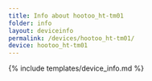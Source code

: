 ```yaml
---
title: Info about hootoo_ht-tm01
folder: info
layout: deviceinfo
permalink: /devices/hootoo_ht-tm01/
device: hootoo_ht-tm01
---
```

{% include templates/device_info.md %}
